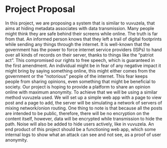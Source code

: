 # Project Proposal

In this project, we are proposing a system that is similar to vuvuzela, that aims at hiding metadata associates with data transmission. Many people might think they are safe behind their screens while online. The truth is far from that. An informed person knows that they left a trail of digital footprints while sending any things through the internet. It is well-known that the government has the power to force internet service providers (ISPs) to hand over all kinds of records on their server, thanks to things like the “patriot act”. This compromised our rights to free speech, which is guaranteed in the first amendment. An individual might be in fear of any negative impact it might bring by saying something online, this might either comes from the government or the “notorious” people of the internet. This fear keeps people from sharing opinions, even something that might be beneficial to society. Our project is hoping to provide a platform to share an opinion online with maximum anonymity. 
To achieve that we will be using a similar method vuvuzela used. We will set up a simple web app with a page to view post and a page to add, the server will be simulating a network of servers of mixing network/onion routing. One thing to note is that because all the posts are intended to be public, therefore, there will be no encryption on the content itself, however, data will be encrypted while transmission to hide the path. Noise will also be added to hide users actively, like in vuvuzela. An end product of this project should be a functioning web app, which some internal logs to show what an attack can see and not see, as a proof of user anonymity.
